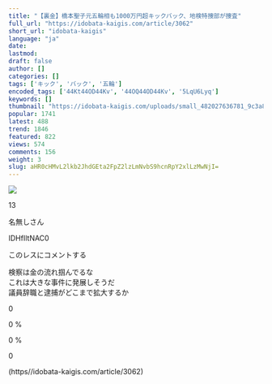 ```yaml
---
title: "【裏金】橋本聖子元五輪相も1000万円超キックバック、地検特捜部が捜査"
full_url: "https://idobata-kaigis.com/article/3062"
short_url: "idobata-kaigis"
language: "ja"
date: 
lastmod: 
draft: false
author: []
categories: []
tags: ['キック', 'バック', '五輪']
encoded_tags: ['44Kt44OD44Kv', '44OQ44OD44Kv', '5LqU6Lyq']
keywords: []
thumbnail: "https://idobata-kaigis.com/uploads/small_482027636781_9c3a8b4464.jpg"
popular: 1741
latest: 488
trend: 1846
featured: 822
views: 574
comments: 156
weight: 3
slug: aHR0cHMvL2lkb2JhdGEta2FpZ2lzLmNvbS9hcnRpY2xlLzMwNjI=
---
```


![](https://idobata-kaigis.com/uploads/small_482027636781_9c3a8b4464.jpg)

<div><p class='text-pink-100 text-sm'><p class='mr-2'>13</p><p class='mr-2'>名無しさん</p><p class='hidden xlinline-block'>IDHfIltNAC0</p></p><p class='flex items-center text-gray-400'><p class='text-xs mdtext-sm hovercursor-pointer'>このレスにコメントする</p></p><p class='px-2 lgpx-8'><p class='tracking-wide break-all text-base lgtext-lg'>検察は金の流れ掴んでるな<br>これは大きな事件に発展しそうだ<br>議員辞職と逮捕がどこまで拡大するか</p></p><p class='flex items-center mr-2 hovercursor-pointer'><p class='pl-1 text-sm mdtext-base'>0</p></p><p class=' w-full h-full bg-gray-200 absolute '></p><p class='text-white text-xs text-center'>0 %</p><p class='text-white text-xs text-center'>0 %</p><p class='flex items-center mr-2 hovercursor-pointer'><p class='pl-1 text-sm mdtext-base'>0</p></p></div>

(https//idobata-kaigis.com/article/3062)
